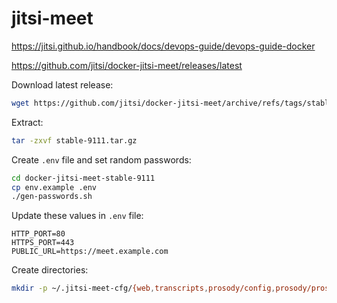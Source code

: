 # jitsi-meet

https://jitsi.github.io/handbook/docs/devops-guide/devops-guide-docker

https://github.com/jitsi/docker-jitsi-meet/releases/latest

Download latest release:
```bash
wget https://github.com/jitsi/docker-jitsi-meet/archive/refs/tags/stable-9111.tar.gz
```

Extract:
```bash
tar -zxvf stable-9111.tar.gz
```

Create `.env` file and set random passwords:
```bash
cd docker-jitsi-meet-stable-9111
cp env.example .env
./gen-passwords.sh
```

Update these values in `.env` file:
```
HTTP_PORT=80
HTTPS_PORT=443
PUBLIC_URL=https://meet.example.com
```

Create directories:
```bash
mkdir -p ~/.jitsi-meet-cfg/{web,transcripts,prosody/config,prosody/prosody-plugins-custom,jicofo,jvb,jigasi,jibri}
```

